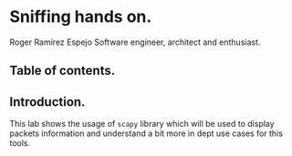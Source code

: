 # Sniffing hands on.
Roger Ramírez Espejo
Software engineer, architect and enthusiast.
## Table of contents.

## Introduction.
This lab shows the usage of `scapy` library which will be used to display packets information and understand a bit more in dept use cases for this tools.

